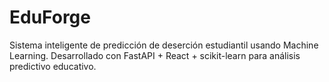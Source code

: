# EduForge
Sistema inteligente de predicción de deserción estudiantil usando Machine Learning. Desarrollado con FastAPI + React + scikit-learn para análisis predictivo educativo.
